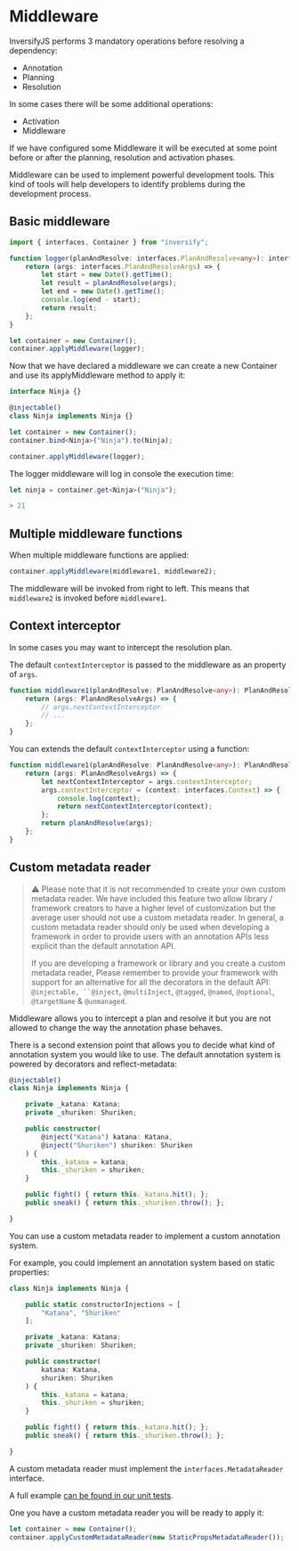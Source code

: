 # Middleware
InversifyJS performs 3 mandatory operations before resolving a dependency:

- Annotation
- Planning
- Resolution

In some cases there will be some additional operations:

- Activation
- Middleware

If we have configured some Middleware it will be executed at some point before or after the planning, 
resolution and activation phases.

Middleware can be used to implement powerful development tools. This kind of tools will help developers 
to identify problems during the development process.

## Basic middleware

```ts
import { interfaces, Container } from "inversify";

function logger(planAndResolve: interfaces.PlanAndResolve<any>): interfaces.PlanAndResolve<any> {
    return (args: interfaces.PlanAndResolveArgs) => {
        let start = new Date().getTime();
        let result = planAndResolve(args);
        let end = new Date().getTime();
        console.log(end - start);
        return result;
    };
}

let container = new Container();
container.applyMiddleware(logger);
```

Now that we have declared a middleware we can create a new Container and use its applyMiddleware 
method to apply it:

```ts
interface Ninja {}

@injectable()
class Ninja implements Ninja {}

let container = new Container();
container.bind<Ninja>("Ninja").to(Ninja);

container.applyMiddleware(logger);
```

The logger middleware will log in console the execution time:

```ts
let ninja = container.get<Ninja>("Ninja");

> 21
```

## Multiple middleware functions

When multiple middleware functions are applied:

```ts
container.applyMiddleware(middleware1, middleware2);
```

The middleware will be invoked from right to left. 
This means that `middleware2` is invoked before `middleware1`.

## Context interceptor

In some cases you may want to intercept the resolution plan. 

The default `contextInterceptor` is passed to the middleware as an property of `args`.

```ts
function middleware1(planAndResolve: PlanAndResolve<any>): PlanAndResolve<any> {
    return (args: PlanAndResolveArgs) => {
        // args.nextContextInterceptor
        // ...
    };
}
```

You can extends the default `contextInterceptor` using a function:

```ts
function middleware1(planAndResolve: PlanAndResolve<any>): PlanAndResolve<any> {
    return (args: PlanAndResolveArgs) => {
        let nextContextInterceptor = args.contextInterceptor;
        args.contextInterceptor = (context: interfaces.Context) => {
            console.log(context);
            return nextContextInterceptor(context);
        };
        return planAndResolve(args);
    };
}
```

## Custom metadata reader

> :warning: Please note that it is not recommended to create your own custom
> metadata reader. We have included this feature two allow library / framework creators
> to have a higher level of customization but the average user should not use a custom
> metadata reader. In general, a custom metadata reader should only be used when
> developing a framework in order to provide users with an annotation APIs
> less explicit than the default annotation API.
>
> If you are developing a framework or library and you create a custom metadata reader,
> Please remember to provide your framework with support for an alternative for all the
> decorators in the default API: `@injectable, ``@inject`, `@multiInject`, `@tagged`,
> `@named`, `@optional`, `@targetName` & `@unmanaged`.

Middleware allows you to intercept a plan and resolve it but you are not allowed to change the way the annotation phase behaves.

There is a second extension point that allows you to decide what kind of annotation
system you would like to use. The default annotation system is powered by decorators and
reflect-metadata:

```ts
@injectable()
class Ninja implements Ninja {

    private _katana: Katana;
    private _shuriken: Shuriken;

    public constructor(
        @inject("Katana") katana: Katana,
        @inject("Shuriken") shuriken: Shuriken
    ) {
        this._katana = katana;
        this._shuriken = shuriken;
    }

    public fight() { return this._katana.hit(); };
    public sneak() { return this._shuriken.throw(); };

}
```

You can use a custom metadata reader to implement a custom annotation system.

For example, you could implement an annotation system based on static properties:

```ts
class Ninja implements Ninja {

    public static constructorInjections = [
        "Katana", "Shuriken"
    ];

    private _katana: Katana;
    private _shuriken: Shuriken;

    public constructor(
        katana: Katana,
        shuriken: Shuriken
    ) {
        this._katana = katana;
        this._shuriken = shuriken;
    }

    public fight() { return this._katana.hit(); };
    public sneak() { return this._shuriken.throw(); };

}
```

A custom metadata reader must implement the `interfaces.MetadataReader` interface.

A full example [can be found in our unit tests](https://github.com/inversify/InversifyJS/blob/master/test/features/metadata_reader.test.ts).

One you have a custom metadata reader you will be ready to apply it:

```ts
let container = new Container();
container.applyCustomMetadataReader(new StaticPropsMetadataReader());
```

